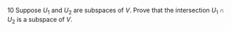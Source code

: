10 Suppose $U_{1}$ and $U_{2}$ are subspaces of $V$. Prove that the intersection $U_{1} \cap U_{2}$ is a subspace of $V$.
